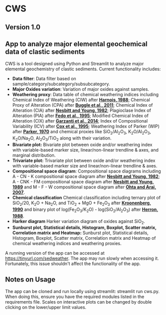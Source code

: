 # CWS
## Version 1.0
## App to analyze major elemental geochemical data of clastic sediments
CWS is a tool designed using Python and Streamlit to analyze major elemental geochemistry of clastic sediments. Current functionality includes:

* **Data filter**: Data filter based on sample/category/subcategory/subsubcategory.
* **Major Oxides variation**: Variation of major oxides against samples.
* **Weathering proxy**: Data table of chemical weathering indices including Chemical Index of Weathering (CIW) after [**Harnois, 1988**](https://doi.org/10.1016/0037-0738(88)90137-6); Chemical Proxy of Alteration (CPA) after [**Buggle et al., 2011**](https://doi.org/10.1016/j.quaint.2010.07.019); Chemical Index of Alteration (CIA) after [**Nesbitt and Young, 1982**](https://doi.org/10.1038/299715a0); Plagioclase Index of Alteration (PIA) after [**Fedo et al., 1995**](https://doi.org/10.1130/0091-7613(1995)023<0921:UTEOPM>2.3.CO;2); Modified Chemical Index of Alteration (CIX) after [**Garzanti et al., 2014**](https://doi.org/10.1016/j.chemgeo.2013.12.016); Index of Compositional Variability (ICV) after [**Cox et al., 1995**](https://doi.org/10.1016/0016-7037(95)00185-9); Weathering Index of Parker (WIP) after [**Parker, 1970**](https://doi.org/10.1017/S0016756800058581) and chemical proxies like SiO<sub>2</sub>/Al<sub>2</sub>O<sub>3</sub>, K<sub>2</sub>O/Al<sub>2</sub>O<sub>3</sub>, K<sub>2</sub>O/Na<sub>2</sub>O, Al<sub>2</sub>O<sub>3</sub>/TiO<sub>2</sub> along with their variation.
* **Bivariate plot:** Bivariate plot between oxide and/or weathering index with variable-based marker size, linear/non-linear trendline & axes, and marginal distribution.
* **Trivariate plot:** Trivariate plot between oxide and/or weathering index with variable-based marker size and linear/non-linear trendline & axes.
* **Compositional space diagram**: Compositional space diagrams including A - CN - K compositional space diagram after [**Nesbitt and Young, 1982**](https://doi.org/10.1038/299715a0); A - CNK - FM compositional space diagram after [**Nesbitt and Young, 1989**](https://doi.org/10.1086/629290) and M - F - W compositional space diagram after [**Ohta and Arai, 2007**](https://doi.org/10.1016/j.chemgeo.2007.02.017).
* **Chemical classification** Chemical classification including ternary plot of SiO<sub>2</sub>/20, K<sub>2</sub>O + Na<sub>2</sub>O, and TiO<sub>2</sub> + MgO + Fe<sub>2</sub>O<sub>3</sub> after [**Kroonenberg, 1990**](https://doi.org/10.1016/0009-2541(90)90172-4) and binary plot of log(Fe<sub>2</sub>O<sub>3</sub>/K<sub>2</sub>O) - log(SiO<sub>2</sub>/Al<sub>2</sub>O<sub>3</sub>) after [**Herron, 1988**](https://doi.org/10.1306/212F8E77-2B24-11D7-8648000102C1865D).
* **Harker diagram** Harker variation diagram of oxides against SiO<sub>2</sub>.
* **Sunburst plot, Statistical details, Histogram, Boxplot, Scatter matrix, Correlation matrix and Heatmap:** Sunburst plot, Statistical details, Histogram, Boxplot, Scatter matrix, Correlation matrix and Heatmap of chemical weathering indices and weathering proxies.

A running version of the app can be accessed at https://tinyurl.com/sedweather. The app may run slowly when accessing it. Fortunately, this issue shouldn't affect the functionality of the app.

## Notes on Usage
The app can be cloned and run locally using streamlit: streamlit run cws.py. When doing this, ensure you have the required modules listed in the requirements file.
Scales on interactive plots can be changed by double clicking on the lower/upper limit values.
